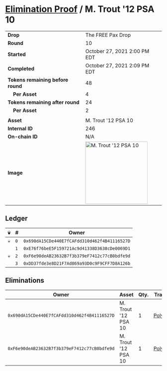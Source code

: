 # [Elimination Proof](./readme.md) / M. Trout &#039;12 PSA 10

|||
|---|---|
| **Drop** | The FREE Pax Drop |
| **Round** | 10 |
| **Started** | October 27, 2021 2:00 PM EDT |
| **Completed** | October 27, 2021 2:09 PM EDT |
| **Tokens remaining before round** | 48 |
| **&nbsp;&nbsp;&nbsp;&nbsp;Per Asset** | 4 |
| **Tokens remaining after round** | 24 |
| **&nbsp;&nbsp;&nbsp;&nbsp;Per Asset** | 2 |
| | |
| **Asset** | M. Trout &#039;12 PSA 10 |
| **Internal ID** | 246 |
| **On-chain ID** | N/A |
| **Image** | <img src="https://tcdn.blokpax.com/94aa4804-2e3b-4700-a0aa-ad617567a755/6c0baf8cc02e1e48ed28e2f3e6674ecb0f9d21346e11a73eeb5a4e61326db0f4.jpg" height="200" alt="M. Trout &#039;12 PSA 10" /> |

## Ledger

| 💀 | # | Owner |
| --- | --- | --- |
| 💀 | `0` | `0x690dA15CDe440E7fCAFdd310d462f4B41116527D` |
|  | `1` | `0xE76f76beE5F159721Ac9d41338D3638cDe0069D1` |
| 💀 | `2` | `0xF6e90deAB23632B7f3b379eF7412c77cB0bdfe9d` |
|  | `3` | `0xDD37fde3e8D21F7Ad869a93D0c9F9CFF7D8A126b` |


## Eliminations

| Owner | Asset | Qty. | Transaction |
| --- | --- | --- | --- |
| `0x690dA15CDe440E7fCAFdd310d462f4B41116527D` | M. Trout '12 PSA 10 | 1 | [Polygonscan](https://polygonscan.com/tx/0xcd7dc1e88286e529d3abda6780fb09929872e7531cfd2148b93ce58100a5b611) |
| `0xF6e90deAB23632B7f3b379eF7412c77cB0bdfe9d` | M. Trout '12 PSA 10 | 1 | [Polygonscan](https://polygonscan.com/tx/0x3d94de933ff91c90b8fb1b24e99e3dfce466fd7b6572ae965585e239b15be780) |
